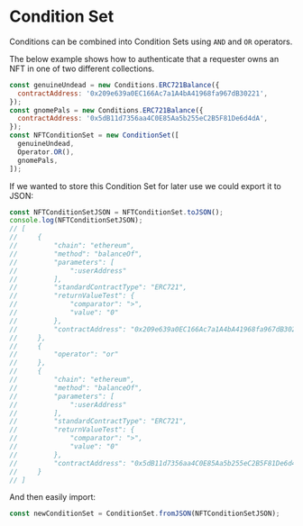 # Condition Set

Conditions can be combined into Condition Sets using `AND` and `OR` operators.

The below example shows how to authenticate that a requester owns an NFT in one of two different collections.

```js
const genuineUndead = new Conditions.ERC721Balance({
  contractAddress: '0x209e639a0EC166Ac7a1A4bA41968fa967dB30221',
});
const gnomePals = new Conditions.ERC721Balance({
  contractAddress: '0x5dB11d7356aa4C0E85Aa5b255eC2B5F81De6d4dA',
});
const NFTConditionSet = new ConditionSet([
  genuineUndead,
  Operator.OR(),
  gnomePals,
]);
```

If we wanted to store this Condition Set for later use we could export it to JSON:

```js
const NFTConditionSetJSON = NFTConditionSet.toJSON();
console.log(NFTConditionSetJSON);
// [
//     {
//         "chain": "ethereum",
//         "method": "balanceOf",
//         "parameters": [
//             ":userAddress"
//         ],
//         "standardContractType": "ERC721",
//         "returnValueTest": {
//             "comparator": ">",
//             "value": "0"
//         },
//         "contractAddress": "0x209e639a0EC166Ac7a1A4bA41968fa967dB30221"
//     },
//     {
//         "operator": "or"
//     },
//     {
//         "chain": "ethereum",
//         "method": "balanceOf",
//         "parameters": [
//             ":userAddress"
//         ],
//         "standardContractType": "ERC721",
//         "returnValueTest": {
//             "comparator": ">",
//             "value": "0"
//         },
//         "contractAddress": "0x5dB11d7356aa4C0E85Aa5b255eC2B5F81De6d4dA"
//     }
// ]
```

And then easily import:

```js
const newConditionSet = ConditionSet.fromJSON(NFTConditionSetJSON);
```
